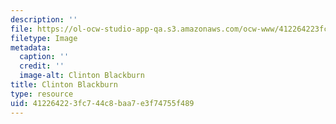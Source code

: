 ```yaml
---
description: ''
file: https://ol-ocw-studio-app-qa.s3.amazonaws.com/ocw-www/412264223fc744c8baa7e3f74755f489_blackburn_th.jpg
filetype: Image
metadata:
  caption: ''
  credit: ''
  image-alt: Clinton Blackburn
title: Clinton Blackburn
type: resource
uid: 41226422-3fc7-44c8-baa7-e3f74755f489
---
```

